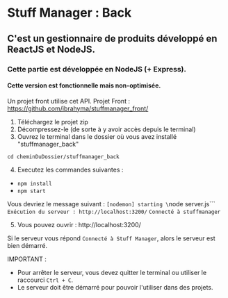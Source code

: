 # Stuff Manager : Back

## C'est un gestionnaire de produits développé en ReactJS et NodeJS.

### Cette partie est développée en NodeJS (+ Express).

#### Cette version est fonctionnelle mais non-optimisée.

Un projet front utilise cet API.
Projet Front : https://github.com/ibrahyma/stuffmanager_front/

1) Téléchargez le projet zip
2) Décompressez-le (de sorte à y avoir accès depuis le terminal)
3) Ouvrez le terminal dans le dossier où vous avez installé "stuffmanager_back"

`cd cheminDuDossier/stuffmanager_back`

4) Executez les commandes suivantes :
- `npm install`
- `npm start`

Vous devriez le message suivant :
`[nodemon] starting \`node server.js\```
`Exécution du serveur : http://localhost:3200/`
`Connecté à stuffmanager`

5) Vous pouvez ouvrir : http://localhost:3200/

Si le serveur vous répond `Connecté à Stuff Manager`, alors le serveur est bien démarré.

IMPORTANT :
- Pour arrêter le serveur, vous devez quitter le terminal ou utiliser le raccourci `Ctrl + C`.
- Le serveur doit être démarré pour pouvoir l'utiliser dans des projets.
